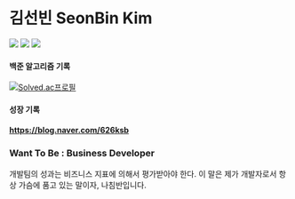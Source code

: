 # 김선빈 SeonBin Kim

<img src="https://img.shields.io/badge/JAVA-00599C?style=flat-square&logo=JAVA&logoColor=white"/></a>
<img src="https://img.shields.io/badge/Spring Boot-00B700?style=flat-square&logo=SPRING&logoColor=white"/></a>
<img src="https://img.shields.io/badge/Android-63AA00?style=flat-square&logo=Android&logoColor=white"/></a>

#### 백준 알고리즘 기록
[![Solved.ac프로필](http://mazassumnida.wtf/api/generate_badge?boj=nudeActor)](https://solved.ac/nudeActor})

#### 성장 기록
#### https://blog.naver.com/626ksb

<H3>Want To Be : Business Developer</H3>
<p>개발팀의 성과는 비즈니스 지표에 의해서 평가받아야 한다. 이 말은 제가 개발자로서
항상 가슴에 품고 있는 말이자, 나침반입니다.
